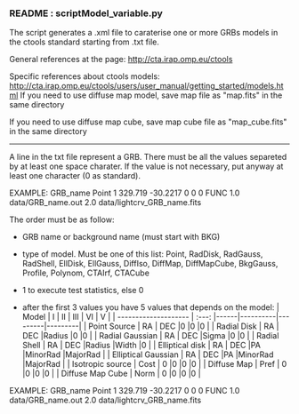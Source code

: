 ### README : scriptModel_variable.py 

The script generates a .xml file to caraterise one or more GRBs models in the
ctools standard starting from .txt file.


General references at the page: 
	http://cta.irap.omp.eu/ctools

Specific references about ctools models:
	http://cta.irap.omp.eu/ctools/users/user_manual/getting_started/models.html
If you need to use diffuse map model, save map file as "map.fits" 
	in the same directory

If you need to use diffuse map cube, save map cube file as "map_cube.fits" 
	in the same directory	

--------------------------------------------------------------------------------

A line in the txt file represent a GRB. There must be all the values separeted
by at least one space charater. If the value is not necessary, put anyway at least
one character (0 as standard).

EXAMPLE:
GRB_name  Point  1  329.719  -30.2217   0    0   0   FUNC  1.0  data/GRB_name.out  2.0   data/lightcrv_GRB_name.fits

The order must be as follow:

- GRB name or background name (must start with BKG)

- type of model. Must be one of this list: 
	Point, RadDisk, RadGauss, RadShell, EllDisk, EllGauss, DiffIso,
	DiffMap, DiffMapCube, BkgGauss, Profile, Polynom, CTAIrf, CTACube

- 1 to execute test statistics, else 0 	

- after the first 3 values you have 5 values that depends on the model:
	|         Model          |  I   |  II  |   III    |   VI    |   V     |
	| -------------------- | :---:  |------|----------|---------|---------|
	| Point Source  	     | RA   | DEC  |0  		  |0   	    |0        |
	| Radial Disk   	     | RA   | DEC  |Radius 	  |0 	    |0        |
	| Radial Gaussian 	     | RA   | DEC  |Sigma     |0	    |0        |
	| Radial Shell  	     | RA   | DEC  |Radius    |Width    |0        |
	| Elliptical disk 	     | RA   | DEC  |PA 		  |MinorRad |MajorRad |
	| Elliptical Gaussian 	 | RA   | DEC  |PA 		  |MinorRad |MajorRad |
	| Isotropic source 	     | Cost | 0	   |0	      |0	    |0        |
	| Diffuse Map 	         | Pref | 0	   |0	      |0	    |0        |
	| Diffuse Map Cube 	     | Norm | 0	   |0	      |0	    |0        |


EXAMPLE:
GRB_name  Point  1  329.719  -30.2217   0    0   0   FUNC  1.0  data/GRB_name.out  2.0   data/lightcrv_GRB_name.fits
